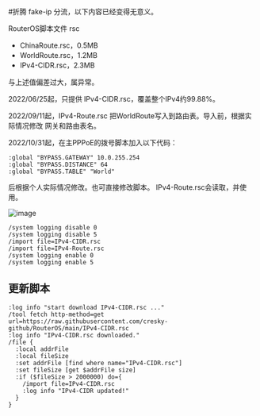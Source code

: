 
#折腾 fake-ip 分流，以下内容已经变得无意义。



RouterOS脚本文件 rsc
- ChinaRoute.rsc，0.5MB
- WorldRoute.rsc，1.2MB
- IPv4-CIDR.rsc，2.3MB

与上述值偏差过大，属异常。

2022/06/25起，只提供 IPv4-CIDR.rsc，覆盖整个IPv4约99.88%。

2022/09/11起，IPv4-Route.rsc 把WorldRoute写入到路由表。导入前，根据实际情况修改 网关和路由表名。

2022/10/31起，在主PPPoE的拨号脚本加入以下代码：
```
:global "BYPASS.GATEWAY" 10.0.255.254
:global "BYPASS.DISTANCE" 64
:global "BYPASS.TABLE" "World"
```
后根据个人实际情况修改。也可直接修改脚本。
IPv4-Route.rsc会读取，并使用。

![image](https://user-images.githubusercontent.com/52242290/198998946-0e848561-83f9-43e6-8320-3f9ce7b3c96d.png)

```
/system logging disable 0
/system logging disable 5
/import file=IPv4-CIDR.rsc
/import file=IPv4-Route.rsc
/system logging enable 0
/system logging enable 5
```

## 更新脚本
```
:log info "start download IPv4-CIDR.rsc ..."
/tool fetch http-method=get url=https://raw.githubusercontent.com/cresky-github/RouterOS/main/IPv4-CIDR.rsc
:log info "IPv4-CIDR.rsc downloaded."
/file {
  :local addrFile	
  :local fileSize	
  :set addrFile [find where name="IPv4-CIDR.rsc"]	
  :set fileSize [get $addrFile size]	
  :if ($fileSize > 2000000) do={	
    /import file=IPv4-CIDR.rsc		
    :log info "IPv4-CIDR updated!"		
  }	
}
```
